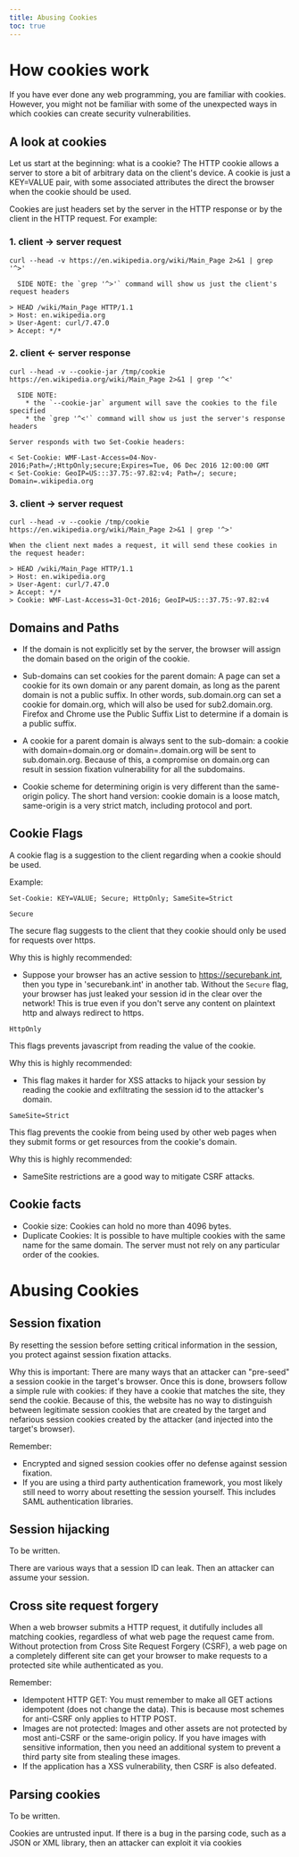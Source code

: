 ```yaml
---
title: Abusing Cookies
toc: true
---
```


# How cookies work

If you have ever done any web programming, you are familiar with cookies. However, you might not be familiar with some of the unexpected ways in which cookies can create security vulnerabilities.

## A look at cookies

Let us start at the beginning: what is a cookie? The HTTP cookie allows a server to store a bit of arbitrary data on the client's device. A cookie is just a KEY=VALUE pair, with some associated attributes the direct the browser when the cookie should be used.

Cookies are just headers set by the server in the HTTP response or by the client in the HTTP request. For example:

### 1. client -> server request

    curl --head -v https://en.wikipedia.org/wiki/Main_Page 2>&1 | grep '^>'

      SIDE NOTE: the `grep '^>'` command will show us just the client's request headers

    > HEAD /wiki/Main_Page HTTP/1.1
    > Host: en.wikipedia.org
    > User-Agent: curl/7.47.0
    > Accept: */*

### 2. client <- server response

    curl --head -v --cookie-jar /tmp/cookie https://en.wikipedia.org/wiki/Main_Page 2>&1 | grep '^<'

      SIDE NOTE:
        * the `--cookie-jar` argument will save the cookies to the file specified
        * the `grep '^<'` command will show us just the server's response headers

    Server responds with two Set-Cookie headers:

    < Set-Cookie: WMF-Last-Access=04-Nov-2016;Path=/;HttpOnly;secure;Expires=Tue, 06 Dec 2016 12:00:00 GMT
    < Set-Cookie: GeoIP=US:::37.75:-97.82:v4; Path=/; secure; Domain=.wikipedia.org

### 3. client -> server request

    curl --head -v --cookie /tmp/cookie https://en.wikipedia.org/wiki/Main_Page 2>&1 | grep '^>'

    When the client next mades a request, it will send these cookies in the request header:

    > HEAD /wiki/Main_Page HTTP/1.1
    > Host: en.wikipedia.org
    > User-Agent: curl/7.47.0
    > Accept: */*
    > Cookie: WMF-Last-Access=31-Oct-2016; GeoIP=US:::37.75:-97.82:v4

## Domains and Paths

* If the domain is not explicitly set by the server, the browser will assign the domain based on the origin of the cookie.

* Sub-domains can set cookies for the parent domain: A page can set a cookie for its own domain or any parent domain, as long as the parent domain is not a public suffix. In other words, sub.domain.org can set a cookie for domain.org, which will also be used for sub2.domain.org. Firefox and Chrome use the Public Suffix List to determine if a domain is a public suffix.

* A cookie for a parent domain is always sent to the sub-domain: a cookie with domain=domain.org or domain=.domain.org will be sent to sub.domain.org. Because of this, a compromise on domain.org can result in session fixation vulnerability for all the subdomains.

* Cookie scheme for determining origin is very different than the same-origin policy. The short hand version: cookie domain is a loose match, same-origin is a very strict match, including protocol and port.

## Cookie Flags

A cookie flag is a suggestion to the client regarding when a cookie should be used.

Example:

    Set-Cookie: KEY=VALUE; Secure; HttpOnly; SameSite=Strict

`Secure`

The secure flag suggests to the client that they cookie should only be used for requests over https.

Why this is highly recommended:

* Suppose your browser has an active session to https://securebank.int, then you type in 'securebank.int' in another tab. Without the `Secure` flag, your browser has just leaked your session id in the clear over the network! This is true even if you don't serve any content on plaintext http and always redirect to https.

`HttpOnly`

This flags prevents javascript from reading the value of the cookie.

Why this is highly recommended:

* This flag makes it harder for XSS attacks to hijack your session by reading the cookie and exfiltrating the session id to the attacker's domain.

`SameSite=Strict`

This flag prevents the cookie from being used by other web pages when they submit forms or get resources from the cookie's domain.

Why this is highly recommended:

* SameSite restrictions are a good way to mitigate CSRF attacks.

## Cookie facts

* Cookie size: Cookies can hold no more than 4096 bytes.
* Duplicate Cookies: It is possible to have multiple cookies with the same name for the same domain. The server must not rely on any particular order of the cookies.


# Abusing Cookies

## Session fixation

By resetting the session before setting critical information in the session, you protect against session fixation attacks.

Why this is important: There are many ways that an attacker can "pre-seed" a session cookie in the target's browser. Once this is done, browsers follow a simple rule with cookies: if they have a cookie that matches the site, they send the cookie. Because of this, the website has no way to distinguish between legitimate session cookies that are created by the target and nefarious session cookies created by the attacker (and injected into the target's browser).

Remember:

* Encrypted and signed session cookies offer no defense against session fixation.
* If you are using a third party authentication framework, you most likely still need to worry about resetting the session yourself. This includes SAML authentication libraries.

## Session hijacking

To be written.

There are various ways that a session ID can leak. Then an attacker can assume your session.

## Cross site request forgery

When a web browser submits a HTTP request, it dutifully includes all matching cookies, regardless of what web page the request came from. Without protection from Cross Site Request Forgery (CSRF), a web page on a completely different site can get your browser to make requests to a protected site while authenticated as you.

Remember:

* Idempotent HTTP GET: You must remember to make all GET actions idempotent (does not change the data). This is because most schemes for anti-CSRF only applies to HTTP POST.
* Images are not protected: Images and other assets are not protected by most anti-CSRF or the same-origin policy. If you have images with sensitive information, then you need an additional system to prevent a third party site from stealing these images.
* If the application has a XSS vulnerability, then CSRF is also defeated.

## Parsing cookies

To be written.

Cookies are untrusted input. If there is a bug in the parsing code, such as a JSON or XML library, then an attacker can exploit it via cookies
